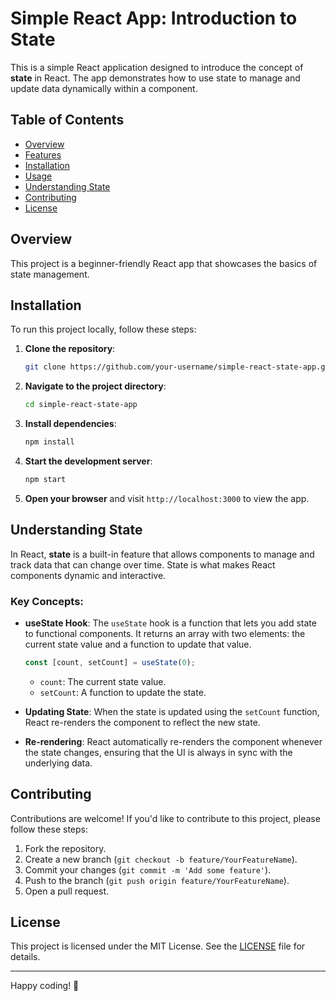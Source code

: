 # Simple React App: Introduction to State

This is a simple React application designed to introduce the concept of **state** in React. The app demonstrates how to use state to manage and update data dynamically within a component.

## Table of Contents

- [Overview](#overview)
- [Features](#features)
- [Installation](#installation)
- [Usage](#usage)
- [Understanding State](#understanding-state)
- [Contributing](#contributing)
- [License](#license)

## Overview

This project is a beginner-friendly React app that showcases the basics of state management.

## Installation

To run this project locally, follow these steps:

1. **Clone the repository**:

   ```bash
   git clone https://github.com/your-username/simple-react-state-app.git
   ```

2. **Navigate to the project directory**:

   ```bash
   cd simple-react-state-app
   ```

3. **Install dependencies**:

   ```bash
   npm install
   ```

4. **Start the development server**:

   ```bash
   npm start
   ```

5. **Open your browser** and visit `http://localhost:3000` to view the app.

## Understanding State

In React, **state** is a built-in feature that allows components to manage and track data that can change over time. State is what makes React components dynamic and interactive.

### Key Concepts:

- **useState Hook**: The `useState` hook is a function that lets you add state to functional components. It returns an array with two elements: the current state value and a function to update that value.

  ```javascript
  const [count, setCount] = useState(0);
  ```

  - `count`: The current state value.
  - `setCount`: A function to update the state.

- **Updating State**: When the state is updated using the `setCount` function, React re-renders the component to reflect the new state.

- **Re-rendering**: React automatically re-renders the component whenever the state changes, ensuring that the UI is always in sync with the underlying data.

## Contributing

Contributions are welcome! If you'd like to contribute to this project, please follow these steps:

1. Fork the repository.
2. Create a new branch (`git checkout -b feature/YourFeatureName`).
3. Commit your changes (`git commit -m 'Add some feature'`).
4. Push to the branch (`git push origin feature/YourFeatureName`).
5. Open a pull request.

## License

This project is licensed under the MIT License. See the [LICENSE](LICENSE) file for details.

---

Happy coding! 🚀
